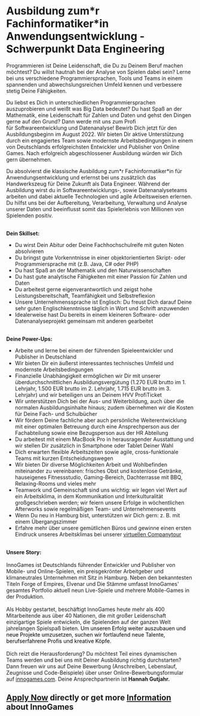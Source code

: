 <h1>Ausbildung zum*r Fachinformatiker*in Anwendungsentwicklung - Schwerpunkt Data Engineering</h1>
<p><span>Programmieren ist Deine Leidenschaft, die Du zu Deinem Beruf machen möchtest? Du willst hautnah bei der Analyse von Spielen dabei sein? Lerne bei uns verschiedene Programmiersprachen, Tools und Teams in einem spannenden und abwechslungsreichen Umfeld kennen und verbessere stetig Deine Fähigkeiten.</span></p><p><span>Du liebst es Dich in unterschiedlichen Programmiersprachen auszuprobieren und weißt was Big Data bedeutet? Du hast Spaß an der Mathematik, eine Leidenschaft für Zahlen und Daten und gehst den Dingen gerne auf den Grund? Dann werde mit uns zum Profi für</span><span> </span>Softwareentwicklung und Datenanalyse!<span> Bewirb Dich jetzt für den Ausbildungsbeginn im August 2022. Wir bieten Dir aktive Unterstützung durch ein engagiertes Team sowie modernste Arbeitsbedingungen in einem von Deutschlands erfolgreichsten Entwickler und Publisher von Online Games. Nach erfolgreich abgeschlossener Ausbildung würden wir Dich gern übernehmen.</span></p><p><span>Du absolvierst die klassische Ausbildung zum*r Fachinformatiker*in für Anwendungsentwicklung und erlernst bei uns zusätzlich das Handwerkszeug für Deine Zukunft als Data Engineer. Während der Ausbildung wirst du in Softwareentwicklungs-, sowie Datenanalyseteams arbeiten und dabei aktuelle Technologien und agile Arbeitsweisen erlernen. Du hilfst uns bei der </span>Aufbereitung, Verarbeitung, Verwaltung und Analyse unserer Daten <span>und beeinflusst somit das Spielerlebnis von Millionen von Spielenden positiv.</span></p><p><span><strong><br />Dein Skillset:<br /></strong></span></p><ul><li><span>Du wirst Dein Abitur oder Deine Fachhochschulreife mit guten Noten absolvieren</span></li><li><span><span>Du bringst gute Vorkenntnisse in einer objektorientierten Skript- oder Programmiersprache mit (z.B. Java, C# oder PHP)</span></span></li><li><span>Du hast Spaß an der Mathematik und den Naturwissenschaften</span></li><li><span>Du hast gute analytische Fähigkeiten mit einer Passion für Zahlen und Daten</span></li><li>Du arbeitest gerne eigenverantwortlich und zeigst hohe Leistungsbereitschaft, Teamfähigkeit und Selbstreflexion</li><li><span>Unsere Unternehmenssprache ist Englisch: Du freust Dich darauf Deine sehr guten Englischkenntnisse täglich in Wort und Schrift anzuwenden</span></li><li><span>Idealerweise hast Du bereits in einem kleineren Software- oder Datenanalyseprojekt gemeinsam mit anderen gearbeitet</span></li></ul><p><br /><strong>Deine Power-Ups:</strong></p><ul><li><span>Arbeite und lerne bei einem der führenden Spieleentwickler und Publisher in Deutschland</span></li><li><span>Wir bieten Dir ein äußerst interessantes technisches Umfeld und modernste Arbeitsbedingungen</span></li><li><span>Finanzielle Unabhängigkeit ermöglichen wir Dir mit unserer überdurchschnittlichen Ausbildungsvergütung (1.270 EUR brutto im 1. Lehrjahr, 1.500 EUR brutto im 2. Lehrjahr, 1.715 EUR brutto im 3. Lehrjahr) und wir beteiligen uns an Deinem HVV ProfiTicket</span></li><li><span>Wir unterstützen Dich bei der Aus- und Weiterbildung, auch über die normalen Ausbildungsinhalte hinaus; zudem übernehmen wir die Kosten für Deine Fach- und Schulbücher </span></li><li><span>Wir fördern Deine fachliche aber auch persönliche Weiterentwicklung mit einer optimalen Betreuung durch eine Ansprechperson aus der Fachabteilung sowie eine Bezugsperson aus der HR Abteilung</span></li><li><span>Du arbeitest mit einem MacBook Pro in herausragender Ausstattung und wir stellen Dir zusätzlich in Smartphone oder Tablet Deiner Wahl</span></li><li><span>Dich erwarten flexible Arbeitszeiten sowie agile, cross-funktionale Teams mit kurzen Entscheidungswegen</span></li><li><span>Wir bieten Dir diverse Möglichkeiten Arbeit und Wohlbefinden miteinander zu vereinbaren: frisches Obst und kostenlose Getränke, hauseigenes Fitnessstudio, Gaming-Bereich, Dachterrasse mit BBQ, Relaxing-Rooms und vieles mehr </span></li><li><span>Teamwork und Gemeinschaft sind uns wichtig: wir legen viel Wert auf ein Arbeitsklima, in dem Kommunikation und Interkulturalität großgeschrieben werden; wir feiern unsere Erfolge in wöchentlichen Afterworks sowie regelmäßigen Team- und Unternehmensevents<br /></span></li><li><span>Wenn Du neu in Hamburg bist, unterstützen wir Dich gern: z. B. mit einem Übergangszimmer</span></li><li><span>Erfahre mehr über unsere gemütlichen Büros und gewinne einen ersten Eindruck unseres Arbeitsklimas bei unserer <a href="https://www.youtube.com/watch?v=yZR6GlDxRag" rel="nofollow">virtuellen Companytour</a></span></li></ul><p><span><strong><br />Unsere Story:<br /><br /></strong></span><span>InnoGames ist Deutschlands führender Entwickler und Publisher von Mobile- und Online-Spielen, ein preisgekrönter Arbeitgeber und klimaneutrales Unternehmen mit Sitz in Hamburg. Neben den bekanntesten Titeln Forge of Empires, Elvenar und Die Stämme umfasst InnoGames' gesamtes Portfolio aktuell neun Live-Spiele und mehrere Mobile-Games in der Produktion.<br /><br />Als Hobby gestartet, beschäftigt InnoGames heute mehr als 400 Mitarbeitende aus über 40 Nationen, die mit großer Leidenschaft einzigartige Spiele entwickeln, die Spielenden auf der ganzen Welt jahrelangen Spielspaß bieten. <span style="color: rgb(0,0,0);">Um unseren Erfolg weiter auszubauen und neue Projekte umzusetzen, suchen wir fortlaufend neue Talente, berufserfahrene Profis und kreative Köpfe.</span><br /><br /></span><span>Dich reizt die Herausforderung? Du möchtest Teil eines dynamischen Teams werden und bei uns mit Deiner Ausbildung richtig durchstarten? Dann freuen wir uns auf Deine Bewerbung (Anschreiben, Lebenslauf, Zeugnisse und Code-Beispiele) über unser Online-Bewerbungsformular auf </span><a rel="nofollow" href="http://innogames.com/">innogames.com</a><span>. Deine Ansprechpartnerin ist <strong>Hannah</strong></span><strong> Gutjahr.</strong></p>

<h2><a href="https://jobs.jobvite.com/careers/innogames/job/obXRhfw0/apply?__jvst=Job+Board&__jvsd=github_jobs_repo">Apply Now</a> directly or get more <a href="https://www.innogames.com/career/detail/job/ausbildung-zum-r-fachinformatiker-in-anwendungsentwicklung-schwerpunkt-data-engineering/?s=github_jobs_repo">Information</a> about InnoGames</h2>